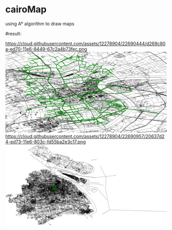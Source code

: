 # cairoMap
using A* algorithm to draw maps

#result:

https://cloud.githubusercontent.com/assets/12278904/22690444/d269c80a-ed70-11e6-8449-67c2a4b73fec.png
![Alt text](/results/shanghai5000.png?raw=true "Shanghai")
https://cloud.githubusercontent.com/assets/12278904/22690957/20637d24-ed73-11e6-803c-fd55ba2e3c17.png
![Alt text](/results/shanghai.png?raw=true "Shanghai")
